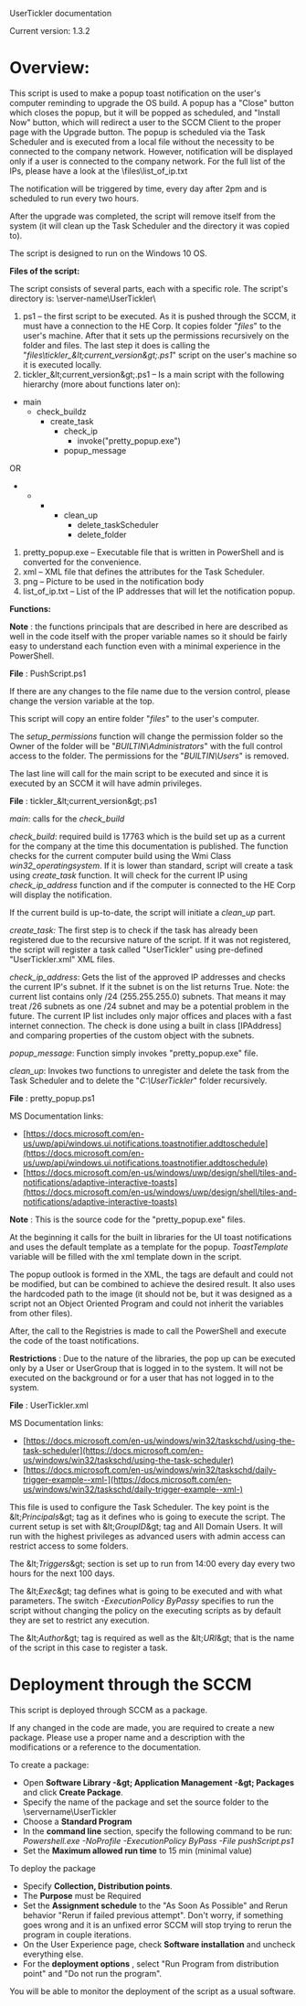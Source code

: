 UserTickler documentation

Current version: 1.3.2

# Overview:

This script is used to make a popup toast notification on the user&#39;s computer reminding to upgrade the OS build. A popup has a &quot;Close&quot; button which closes the popup, but it will be popped as scheduled, and &quot;Install Now&quot; button, which will redirect a user to the SCCM Client to the proper page with the Upgrade button. The popup is scheduled via the Task Scheduler and is executed from a local file without the necessity to be connected to the company network. However, notification will be displayed only if a user is connected to the company network. For the full list of the IPs, please have a look at the \files\list\_of\_ip.txt

The notification will be triggered by time, every day after 2pm and is scheduled to run every two hours.

After the upgrade was completed, the script will remove itself from the system (it will clean up the Task Scheduler and the directory it was copied to).

The script is designed to run on the Windows 10 OS.

**Files of the script:**

The script consists of several parts, each with a specific role. The script&#39;s directory is: \\server-name\UserTickler\

1. ps1 – the first script to be executed. As it is pushed through the SCCM, it must have a connection to the HE Corp. It copies folder &quot;_files_&quot; to the user&#39;s machine. After that it sets up the permissions recursively on the folder and files. The last step it does is calling the &quot;_files\tickler\_\&lt;current\_version\&gt;.ps1_&quot; script on the user&#39;s machine so it is executed locally.
2. tickler\_\&lt;current\_version\&gt;.ps1 – Is a main script with the following hierarchy (more about functions later on):

- main
  - check\_buildz
    - create\_task
      - check\_ip
        - invoke(&quot;pretty\_popup.exe&quot;)
      - popup\_message

OR

-
  -
    -
      - clean\_up
        - delete\_taskScheduler
        - delete\_folder

1. pretty\_popup.exe – Executable file that is written in PowerShell and is converted for the convenience.
2. xml – XML file that defines the attributes for the Task Scheduler.
3. png – Picture to be used in the notification body
4. list\_of\_ip.txt – List of the IP addresses that will let the notification popup.

**Functions:**

**Note** : the functions principals that are described in here are described as well in the code itself with the proper variable names so it should be fairly easy to understand each function even with a minimal experience in the PowerShell.

**File** : PushScript.ps1

If there are any changes to the file name due to the version control, please change the version variable at the top.

This script will copy an entire folder &quot;_files_&quot; to the user&#39;s computer.

The _setup\_permissions_ function will change the permission folder so the Owner of the folder will be &quot;_BUILTIN\Administrators_&quot; with the full control access to the folder. The permissions for the &quot;_BUILTIN\Users_&quot; is removed.

The last line will call for the main script to be executed and since it is executed by an SCCM it will have admin privileges.

**File** : tickler\_\&lt;current\_version\&gt;.ps1

_main_: calls for the _check\_build_

_check\_build_: required build is 17763 which is the build set up as a current for the company at the time this documentation is published. The function checks for the current computer build using the Wmi Class _win32\_operatingsystem_. If it is lower than standard, script will create a task using _create\_task_ function. It will check for the current IP using _check\_ip\_address_ function and if the computer is connected to the HE Corp will display the notification.

If the current build is up-to-date, the script will initiate a _clean\_up_ part.

_create\_task:_ The first step is to check if the task has already been registered due to the recursive nature of the script. If it was not registered, the script will register a task called &quot;UserTickler&quot; using pre-defined &quot;UserTickler.xml&quot; XML files.

_check\_ip\_address_: Gets the list of the approved IP addresses and checks the current IP&#39;s subnet. If it the subnet is on the list returns True. Note: the current list contains only /24 (255.255.255.0) subnets. That means it may treat /26 subnets as one /24 subnet and may be a potential problem in the future. The current IP list includes only major offices and places with a fast internet connection. The check is done using a built in class [IPAddress] and comparing properties of the custom object with the subnets.

_popup\_message_: Function simply invokes &quot;pretty\_popup.exe&quot; file.

_clean\_up_: Invokes two functions to unregister and delete the task from the Task Scheduler and to delete the &quot;_C:\UserTickler_&quot; folder recursively.

**File** : pretty\_popup.ps1

MS Documentation links:

- [https://docs.microsoft.com/en-us/uwp/api/windows.ui.notifications.toastnotifier.addtoschedule](https://docs.microsoft.com/en-us/uwp/api/windows.ui.notifications.toastnotifier.addtoschedule)
- [https://docs.microsoft.com/en-us/windows/uwp/design/shell/tiles-and-notifications/adaptive-interactive-toasts](https://docs.microsoft.com/en-us/windows/uwp/design/shell/tiles-and-notifications/adaptive-interactive-toasts)

**Note** : This is the source code for the &quot;pretty\_popup.exe&quot; files.

At the beginning it calls for the built in libraries for the UI toast notifications and uses the default template as a template for the popup. _ToastTemplate_ variable will be filled with the xml template down in the script.

The popup outlook is formed in the XML, the tags are default and could not be modified, but can be combined to achieve the desired result. It also uses the hardcoded path to the image (it should not be, but it was designed as a script not an Object Oriented Program and could not inherit the variables from other files).

After, the call to the Registries is made to call the PowerShell and execute the code of the toast notifications.

**Restrictions** : Due to the nature of the libraries, the pop up can be executed only by a User or UserGroup that is logged in to the system. It will not be executed on the background or for a user that has not logged in to the system.

**File** : UserTickler.xml

MS Documentation links:

- [https://docs.microsoft.com/en-us/windows/win32/taskschd/using-the-task-scheduler](https://docs.microsoft.com/en-us/windows/win32/taskschd/using-the-task-scheduler)
- [https://docs.microsoft.com/en-us/windows/win32/taskschd/daily-trigger-example--xml-](https://docs.microsoft.com/en-us/windows/win32/taskschd/daily-trigger-example--xml-)

This file is used to configure the Task Scheduler. The key point is the \&lt;_Principals_\&gt; tag as it defines who is going to execute the script. The current setup is set with \&lt;_GroupID_\&gt; tag and All Domain Users. It will run with the highest privileges as advanced users with admin access can restrict access to some folders.

The \&lt;_Triggers_\&gt; section is set up to run from 14:00 every day every two hours for the next 100 days.

The \&lt;_Exec_\&gt; tag defines what is going to be executed and with what parameters. The switch _-ExecutionPolicy ByPassy_ specifies to run the script without changing the policy on the executing scripts as by default they are set to restrict any execution.

The \&lt;_Author_\&gt; tag is required as well as the \&lt;_URI_\&gt; that is the name of the script in this case to register a task.

# Deployment through the SCCM

This script is deployed through SCCM as a package.

If any changed in the code are made, you are required to create a new package. Please use a proper name and a description with the modifications or a reference to the documentation.

To create a package:

- Open **Software Library -\&gt; Application Management -\&gt; Packages** and click **Create Package**.
- Specify the name of the package and set the source folder to the \\servername\UserTickler
- Choose a **Standard Program**
- In the **command line** section, specify the following command to be run: _Powershell.exe -NoProfile -ExecutionPolicy ByPass -File pushScript.ps1_
- Set the **Maximum allowed run time** to 15 min (minimal value)

To deploy the package

- Specify **Collection, Distribution points**.
- The **Purpose** must be Required
- Set the **Assignment schedule** to the &quot;As Soon As Possible&quot; and Rerun behavior &quot;Rerun if failed previous attempt&quot;. Don&#39;t worry, if something goes wrong and it is an unfixed error SCCM will stop trying to rerun the program in couple iterations.
- On the User Experience page, check **Software installation** and uncheck everything else.
- For the **deployment options** , select &quot;Run Program from distribution point&quot; and &quot;Do not run the program&quot;.

You will be able to monitor the deployment of the script as a usual software.